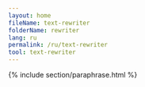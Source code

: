 ```yaml
---
layout: home
fileName: text-rewriter
folderName: rewriter
lang: ru
permalink: /ru/text-rewriter
tool: text-rewriter
---
```

{% include section/paraphrase.html %}
